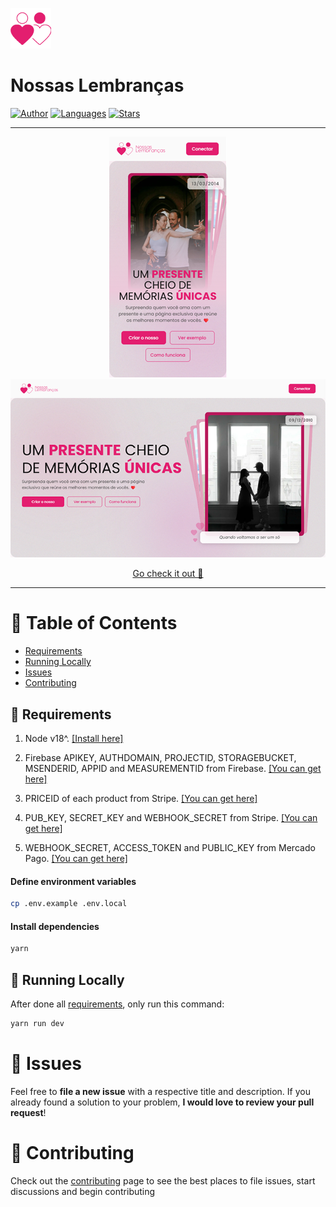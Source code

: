 <p align="left">
   <img src="./.github/docs/images/logo.png" />
</p>

# Nossas Lembranças

[![Author](https://img.shields.io/badge/author-AndreLuis-0052a6?style=flat-square)](https://github.com/andrelcalado)
[![Languages](https://img.shields.io/github/languages/count/andrelcalado/nossas-lembrancas?color=%230052a6&style=flat-square)](#)
[![Stars](https://img.shields.io/github/stars/andrelcalado/nossas-lembrancas?color=0052a6&style=flat-square)](https://github.com/andrelcalado/nossas-lembrancas/stargazers)

---
<p align="center">
   <img src="./.github/docs/images/app-mobile.png" width="188"/>
   <img src="./.github/docs/images/app-desktop.png" width="680"/>
</p>

<p align="center">
   <a href="https://nossaslembrancas.app">Go check it out 🎉</a>
</p>

---

# :pushpin: Table of Contents

* [Requirements](#requirements)
* [Running Locally](#running-locally)
* [Issues](#bug-issues)
* [Contributing](#tada-contributing)

## :wrench: Requirements

1. Node v18^. [[Install here]](https://nodejs.org/en/download)

2. Firebase APIKEY, AUTHDOMAIN, PROJECTID, STORAGEBUCKET, MSENDERID, APPID and MEASUREMENTID from Firebase. [[You can get here]](https://console.firebase.google.com/)

3. PRICEID of each product from Stripe. [[You can get here]](https://dashboard.stripe.com/products?active=true)

4. PUB_KEY, SECRET_KEY and WEBHOOK_SECRET from Stripe. [[You can get here]](https://dashboard.stripe.com/apikeys)

5. WEBHOOK_SECRET, ACCESS_TOKEN and PUBLIC_KEY from Mercado Pago. [[You can get here]](https://www.mercadopago.com.br/developers/panel/)

#### Define environment variables
```bash
cp .env.example .env.local
```

#### Install dependencies
```bash
yarn
```

## :rocket: Running Locally

After done all [requirements](#requirements), only run this command:

```bash
yarn run dev
```

# :bug: Issues

Feel free to **file a new issue** with a respective title and description. If you already found a solution to your problem, **I would love to review your pull request**!

# :tada: Contributing

Check out the [contributing](https://github.com/andrelcalado/nossas-lembrancas/blob/master/CONTRIBUTING.md) page to see the best places to file issues, start discussions and begin contributing